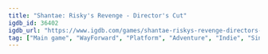 ```yaml
---
title: "Shantae: Risky's Revenge - Director's Cut"
igdb_id: 36402
igdb_url: "https://www.igdb.com/games/shantae-riskys-revenge-directors-cut"
tag: ["Main game", "WayForward", "Platform", "Adventure", "Indie", "Single player", "Action"]
---
```

